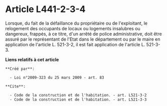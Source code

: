 # Article L441-2-3-4

Lorsque, du fait de la défaillance du propriétaire ou de l'exploitant, le relogement des occupants de locaux ou logements
insalubres ou dangereux, frappés, à ce titre, d'un arrêté de police administrative, doit être assuré par le représentant de
l'Etat dans le département ou par le maire en application de l'article L. 521-3-2, il est fait application de l'article L.
521-3-3.

**Liens relatifs à cet article**

	**Créé par**:

	  - Loi n°2009-323 du 25 mars 2009 - art. 83

	**Cite**:

	  - Code de la construction et de l'habitation. - art. L521-3-2
	  - Code de la construction et de l'habitation. - art. L521-3-3
